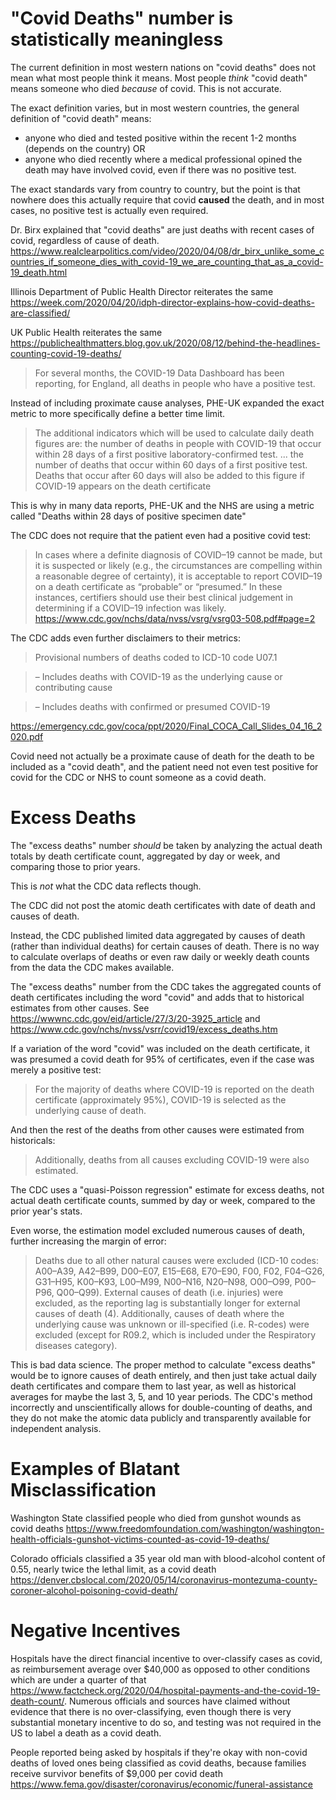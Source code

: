 # "Covid Deaths" number is statistically meaningless

The current definition in most western nations on "covid deaths" does not mean what most people think it means.  Most people *think* "covid death" means someone who died *because* of covid.  This is not accurate.

The exact definition varies, but in most western countries, the general definition of "covid death" means:
* anyone who died and tested positive within the recent 1-2 months (depends on the country) OR
* anyone who died recently where a medical professional opined the death may have involved covid, even if there was no positive test.

The exact standards vary from country to country, but the point is that nowhere does this actually require that covid **caused** the death, and in most cases, no positive test is actually even required.

Dr. Birx explained that "covid deaths" are just deaths with recent cases of covid, regardless of cause of death.  https://www.realclearpolitics.com/video/2020/04/08/dr_birx_unlike_some_countries_if_someone_dies_with_covid-19_we_are_counting_that_as_a_covid-19_death.html

Illinois Department of Public Health Director reiterates the same https://week.com/2020/04/20/idph-director-explains-how-covid-deaths-are-classified/

UK Public Health reiterates the same https://publichealthmatters.blog.gov.uk/2020/08/12/behind-the-headlines-counting-covid-19-deaths/

> For several months, the COVID-19 Data Dashboard has been reporting, for England, all deaths in people who have a positive test.

Instead of including proximate cause analyses, PHE-UK expanded the exact metric to more specifically define a better time limit.

> The additional indicators which will be used to calculate daily death figures are:
> the number of deaths in people with COVID-19 that occur within 28 days of a first positive laboratory-confirmed test. ...
> the number of deaths that occur within 60 days of a first positive test. Deaths that occur after 60 days will also be added to this figure if COVID-19 appears on the death certificate

This is why in many data reports, PHE-UK and the NHS are using a metric called "Deaths within 28 days of positive specimen date"

The CDC does not require that the patient even had a positive covid test:

> In cases where a definite diagnosis of COVID–19 cannot be  made,  but  it  is  suspected  or  likely  (e.g.,  the  circumstances  are  compelling  within  a  reasonable  degree  of  certainty),  it  is  acceptable  to  report  COVID–19  on  a  death  certificate  as  “probable” or “presumed.” In these instances, certifiers should use their best clinical judgement in determining if a COVID–19 infection  was  likely.  https://www.cdc.gov/nchs/data/nvss/vsrg/vsrg03-508.pdf#page=2

The CDC adds even further disclaimers to their metrics:

> Provisional numbers of deaths coded to ICD-10 code U07.1

> – Includes deaths with COVID-19 as the underlying cause or contributing cause

> – Includes deaths with confirmed or presumed COVID-19

https://emergency.cdc.gov/coca/ppt/2020/Final_COCA_Call_Slides_04_16_2020.pdf

Covid need not actually be a proximate cause of death for the death to be included as a "covid death", and the patient need not even test positive for covid for the CDC or NHS to count someone as a covid death.

# Excess Deaths

The "excess deaths" number *should* be taken by analyzing the actual death totals by death certificate count, aggregated by day or week, and comparing those to prior years.  

This is *not* what the CDC data reflects though.  

The CDC did not post the atomic death certificates with date of death and causes of death.  

Instead, the CDC published limited data aggregated by causes of death (rather than individual deaths) for certain causes of death.  There is no way to calculate overlaps of deaths or even raw daily or weekly death counts from the data the CDC makes available.  

The "excess deaths" number from the CDC takes the aggregated counts of death certificates including the word "covid" and adds that to historical estimates from other causes.  See https://wwwnc.cdc.gov/eid/article/27/3/20-3925_article and https://www.cdc.gov/nchs/nvss/vsrr/covid19/excess_deaths.htm  

If a variation of the word "covid" was included on the death certificate, it was presumed a covid death for 95% of certificates, even if the case was merely a positive test:

> For the majority of deaths where COVID-19 is reported on the death certificate (approximately 95%), COVID-19 is selected as the underlying cause of death.

And then the rest of the deaths from other causes were estimated from historicals:

> Additionally, deaths from all causes excluding COVID-19 were also estimated.

The CDC uses a "quasi-Poisson regression" estimate for excess deaths, not actual death certificate counts, summed by day or week, compared to the prior year's stats.  

Even worse, the estimation model excluded numerous causes of death, further increasing the margin of error: 

> Deaths due to all other natural causes were excluded (ICD-10 codes: A00–A39, A42–B99, D00–E07, E15–E68, E70–E90, F00, F02, F04–G26, G31–H95, K00–K93, L00–M99, N00–N16, N20–N98, O00–O99, P00–P96, Q00–Q99). External causes of death (i.e. injuries) were excluded, as the reporting lag is substantially longer for external causes of death (4). Additionally, causes of death where the underlying cause was unknown or ill-specified (i.e. R-codes) were excluded (except for R09.2, which is included under the Respiratory diseases category).

This is bad data science.  The proper method to calculate "excess deaths" would be to ignore causes of death entirely, and then just take actual daily death certificates and compare them to last year, as well as historical averages for maybe the last 3, 5, and 10 year periods.  The CDC's method incorrectly and unscientifically allows for double-counting of deaths, and they do not make the atomic data publicly and transparently available for independent analysis.

# Examples of Blatant Misclassification

Washington State classified people who died from gunshot wounds as covid deaths https://www.freedomfoundation.com/washington/washington-health-officials-gunshot-victims-counted-as-covid-19-deaths/

Colorado officials classified a 35 year old man with blood-alcohol content of 0.55, nearly twice the lethal limit, as a covid death https://denver.cbslocal.com/2020/05/14/coronavirus-montezuma-county-coroner-alcohol-poisoning-covid-death/

# Negative Incentives

Hospitals have the direct financial incentive to over-classify cases as covid, as reimbursement average over $40,000 as opposed to other conditions which are under a quarter of that https://www.factcheck.org/2020/04/hospital-payments-and-the-covid-19-death-count/.  Numerous officials and sources have claimed without evidence that there is no over-classifying, even though there is very substantial monetary incentive to do so, and testing was not required in the US to label a death as a covid death.

People reported being asked by hospitals if they're okay with non-covid deaths of loved ones being classified as covid deaths, because families receive survivor benefits of $9,000 per covid death https://www.fema.gov/disaster/coronavirus/economic/funeral-assistance
